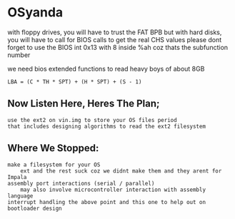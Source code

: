 # OSyanda

with floppy drives, you will have to trust the FAT BPB
but with hard disks, you will have to call for BIOS calls
to get the real CHS values please dont forget to use the BIOS
int 0x13 with 8 inside %ah coz thats the subfunction number

we need bios extended functions to read heavy boys of about 8GB

	LBA = (C * TH * SPT) + (H * SPT) + (S - 1)

## Now Listen Here, Heres The Plan;
	use the ext2 on vin.img to store your OS files period
	that includes designing algorithms to read the ext2 filesystem


## Where We Stopped:
	make a filesystem for your OS
		ext and the rest suck coz we didnt make them and they arent for Impala
	assembly port interactions (serial / parallel)
		may also involve microcontroller interaction with assembly language
	interrupt handling the above point and this one to help out on bootloader design
	
